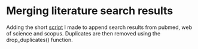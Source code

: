 # Merging literature search results

Adding the short [script](https://github.com/blain1995/thesis_scripts/tree/main/Literature_search/lit_review.py) I made 
to append search 
results from pubmed, web of science and scopus. Duplicates are then removed using the drop_duplicates() function.
